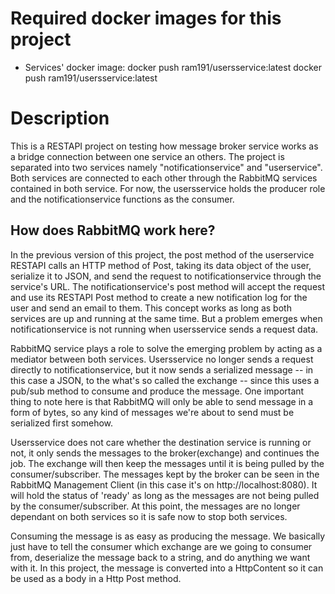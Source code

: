 # Required docker images for this project

- Services' docker image:
docker push ram191/usersservice:latest
docker push ram191/usersservice:latest

# Description

This is a RESTAPI project on testing how message broker service works as a bridge connection between one service an others.
The project is separated into two services namely "notificationservice" and "userservice". Both services are connected to each other through the RabbitMQ services contained in both service. For now, the usersservice holds the producer role and the notificationservice functions as the consumer.

## How does RabbitMQ work here?

In the previous version of this project, the post method of the userservice RESTAPI calls an HTTP method of Post, taking its data object of the user, serialize it to JSON, and send the request to notificationservice through the service's URL. The notificationservice's post method will accept the request and use its RESTAPI Post method to create a new notification log for the user and send an email to them. This concept works as long as both services are up and running at the same time. But a problem emerges when notificationservice is not running when usersservice sends a request data.

RabbitMQ service plays a role to solve the emerging problem by acting as a mediator between both services. Usersservice no longer sends a request directly to notificationservice, but it now sends a serialized message -- in this case a JSON, to the what's so called the exchange -- since this uses a pub/sub method to consume and produce the message. One important thing to note here is that RabbitMQ will only be able to send message in a form of bytes, so any kind of messages we're about to send must be serialized first somehow.

Usersservice does not care whether the destination service is running or not, it only sends the messages to the broker(exchange) and continues the job. The exchange will then keep the messages until it is being pulled by the consumer/subscriber. The messages kept by the broker can be seen in the RabbitMQ Management Client (in this case it's on http://localhost:8080). It will hold the status of 'ready' as long as the messages are not being pulled by the consumer/subscriber. At this point, the messages are no longer dependant on both services so it is safe now to stop both services.

Consuming the message is as easy as producing the message. We basically just have to tell the consumer which exchange are we going to consumer from, deserialize the message back to a string, and do anything we want with it. In this project, the message is converted into a HttpContent so it can be used as a body in a Http Post method.
